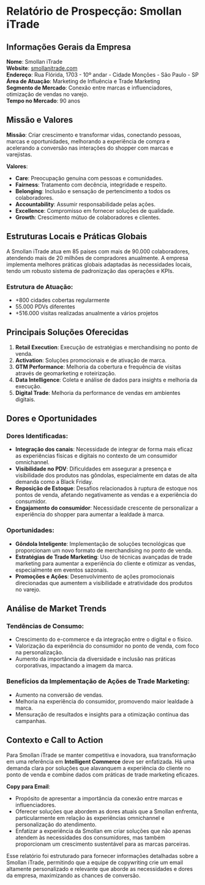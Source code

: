# Relatório de Prospecção: Smollan iTrade

## Informações Gerais da Empresa

**Nome**: Smollan iTrade  
**Website**: [smollanitrade.com](http://www.smollanitrade.com)  
**Endereço**: Rua Flórida, 1703 - 10º andar - Cidade Monções - São Paulo - SP  
**Área de Atuação**: Marketing de Influência e Trade Marketing  
**Segmento de Mercado**: Conexão entre marcas e influenciadores, otimização de vendas no varejo.  
**Tempo no Mercado**: 90 anos  

## Missão e Valores

**Missão**: Criar crescimento e transformar vidas, conectando pessoas, marcas e oportunidades, melhorando a experiência de compra e acelerando a conversão nas interações do shopper com marcas e varejistas.

**Valores**:
- **Care**: Preocupação genuína com pessoas e comunidades.
- **Fairness**: Tratamento com decência, integridade e respeito.
- **Belonging**: Inclusão e sensação de pertencimento a todos os colaboradores.
- **Accountability**: Assumir responsabilidade pelas ações.
- **Excellence**: Compromisso em fornecer soluções de qualidade.
- **Growth**: Crescimento mútuo de colaboradores e clientes.

## Estruturas Locais e Práticas Globais

A Smollan iTrade atua em 85 países com mais de 90.000 colaboradores, atendendo mais de 20 milhões de compradores anualmente. A empresa implementa melhores práticas globais adaptadas às necessidades locais, tendo um robusto sistema de padronização das operações e KPIs.

### Estrutura de Atuação:
- +800 cidades cobertas regularmente
- 55.000 PDVs diferentes
- +516.000 visitas realizadas anualmente a vários projetos

## Principais Soluções Oferecidas

1. **Retail Execution**: Execução de estratégias e merchandising no ponto de venda.
2. **Activation**: Soluções promocionais e de ativação de marca.
3. **GTM Performance**: Melhoria da cobertura e frequência de visitas através de geomarketing e roteirização.
4. **Data Intelligence**: Coleta e análise de dados para insights e melhoria da execução.
5. **Digital Trade**: Melhoria da performance de vendas em ambientes digitais.

## Dores e Oportunidades

### Dores Identificadas:
- **Integração dos canais**: Necessidade de integrar de forma mais eficaz as experiências físicas e digitais no contexto de um consumidor omnichannel.
- **Visibilidade no PDV**: Dificuldades em assegurar a presença e visibilidade dos produtos nas gôndolas, especialmente em datas de alta demanda como a Black Friday.
- **Reposição de Estoque**: Desafios relacionados à ruptura de estoque nos pontos de venda, afetando negativamente as vendas e a experiência do consumidor.
- **Engajamento do consumidor**: Necessidade crescente de personalizar a experiência do shopper para aumentar a lealdade à marca.

### Oportunidades:
- **Gôndola Inteligente**: Implementação de soluções tecnológicas que proporcionam um novo formato de merchandising no ponto de venda.
- **Estratégias de Trade Marketing**: Uso de técnicas avançadas de trade marketing para aumentar a experiência do cliente e otimizar as vendas, especialmente em eventos sazonais.
- **Promoções e Ações**: Desenvolvimento de ações promocionais direcionadas que aumentem a visibilidade e atratividade dos produtos no varejo.
  
## Análise de Market Trends

### Tendências de Consumo:
- Crescimento do e-commerce e da integração entre o digital e o físico.
- Valorização da experiência do consumidor no ponto de venda, com foco na personalização.
- Aumento da importância da diversidade e inclusão nas práticas corporativas, impactando a imagem da marca.

### Benefícios da Implementação de Ações de Trade Marketing:
- Aumento na conversão de vendas.
- Melhoria na experiência do consumidor, promovendo maior lealdade à marca.
- Mensuração de resultados e insights para a otimização contínua das campanhas.

## Contexto e Call to Action

Para Smollan iTrade se manter competitiva e inovadora, sua transformação em uma referência em **Intelligent Commerce** deve ser enfatizada. Há uma demanda clara por soluções que alavanquem a experiência do cliente no ponto de venda e combine dados com práticas de trade marketing eficazes.

**Copy para Email**:
- Propósito de apresentar a importância da conexão entre marcas e influenciadores.
- Oferecer soluções que abordem as dores atuais que a Smollan enfrenta, particularmente em relação às experiências omnichannel e personalização do atendimento.
- Enfatizar a experiência da Smollan em criar soluções que não apenas atendem às necessidades dos consumidores, mas também proporcionam um crescimento sustentável para as marcas parceiras.

Esse relatório foi estruturado para fornecer informações detalhadas sobre a Smollan iTrade, permitindo que a equipe de copywriting crie um email altamente personalizado e relevante que aborde as necessidades e dores da empresa, maximizando as chances de conversão.